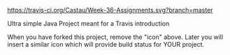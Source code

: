 https://travis-ci.org/Castau/Week-36-Assignments.svg?branch=master

Ultra simple Java Project meant for a Travis introduction

When you have forked this project, remove the "icon" above. Later you will insert a similar icon which will provide build status for YOUR project.
